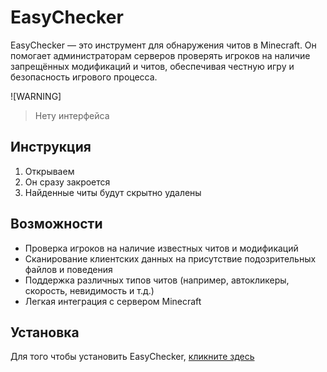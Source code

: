 # EasyChecker

EasyChecker — это инструмент для обнаружения читов в Minecraft. Он помогает администраторам серверов проверять игроков на наличие запрещённых модификаций и читов, обеспечивая честную игру и безопасность игрового процесса.

![WARNING]
> Нету интерфейса

## Инструкция

1. Открываем
2. Он сразу закроется
3. Найденные читы будут скрытно удалены

## Возможности

- Проверка игроков на наличие известных читов и модификаций
- Сканирование клиентских данных на присутствие подозрительных файлов и поведения
- Поддержка различных типов читов (например, автокликеры, скорость, невидимость и т.д.)
- Легкая интеграция с сервером Minecraft

## Установка

Для того чтобы установить EasyChecker, [кликните здесь](<https://mega.nz/file/YRQyVYpT#We9Py-_pH_cdnNFhQJF14ogE12Zsg_RFhzZudJny0W4>)

